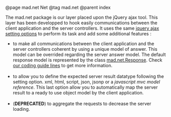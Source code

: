 @page mad.net Net
@tag mad.net
@parent index

The mad.net package is our layer placed upon the jQuery ajax tool. This layer has been developped 
to hook easily communications between the client application and the server controllers.
It uses the same <a href="http://api.jquery.com/jQuery.ajax/">jquery ajax setting options</a> to 
perform its task and add some additional features :

<ul>
<li>
	to make all communications between the client application and the server controllers coherent 
	by using a unique model of answer. This model can be overrided regarding the server answer
	model. The default response model is represented by the class <a href="#!mad.net.Response">mad.net.Response</a>.
	Check <a href="https://docs.google.com/a/passbolt.com/document/d/1aC86MkBpgnJpG30gc_NB_pZKGWLIg4apratgx8BJPoE/edit#heading=h.gc21wf52wh2t">
	our coding guide lines</a> to get more information.
	<br/><br/>
</li>

<li>
	to allow you to define the expected server result datatype following the setting option.
	xml, html, script, json, jsonp or a <i>javascript mvc model reference</i>. This last option allow you 
	to automatically map the server result to a ready to use object model by the client application.
	<br/><br/>
</li>

<li>
	(<b>DEPRECATED</b>) to aggregate the requests to decrease the server loading.
	<br/><br/>
</li>
</ul>